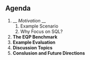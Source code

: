 
<!-- .element style="font-size: 1.1em; left: -370px"; line-height: 00% -->

## Agenda
<!-- .element style="font-size: 2.11em" -->

1. __ _Motivation_ __
    1. Example Scenario
    2. Why Focus on SQL?
2. __The EQP Benchmark__
3. __Example Evaluation__
4. __Discussion Topics__
6. __Conslusion and Future Directions__